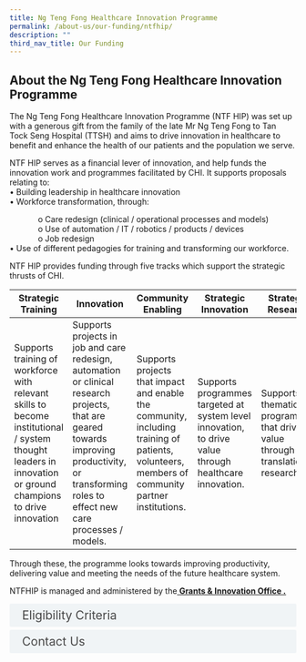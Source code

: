 ```yaml
---
title: Ng Teng Fong Healthcare Innovation Programme
permalink: /about-us/our-funding/ntfhip/
description: ""
third_nav_title: Our Funding
---
```

<style>
div.a {
  text-indent: 50px;
div {
		font-size: 1.25em;
}
</style>
<div>
<h2>About the Ng Teng Fong Healthcare Innovation Programme</h2><div>
The Ng Teng Fong Healthcare Innovation Programme (NTF HIP) was set up with a generous gift from the family of the late Mr Ng Teng Fong to Tan Tock Seng Hospital (TTSH) and aims to drive innovation in healthcare to benefit and enhance the health of our patients and the population we serve. 

NTF HIP serves as a financial lever of innovation, and help funds the innovation work and programmes facilitated by CHI. It supports proposals relating to:<br>
•	Building leadership in healthcare innovation<br>
•	Workforce transformation, through:<br>
<div class="a">o	Care redesign (clinical / operational processes and models)<br></div>
<div class="a">o	Use of automation / IT / robotics / products / devices<br></div>
<div class="a">o	Job redesign<br></div>
•	Use of different pedagogies for training and transforming our workforce.<br>

NTF HIP provides funding through five tracks which support the strategic thrusts of CHI.

</div>

| <b>Strategic Training  | Innovation | Community Enabling | Strategic Innovation | Strategic Research</b> |
| -------- | -------- | -------- |  -------- |  -------- |
| Supports training of workforce with relevant skills to become institutional / system thought leaders in innovation or ground champions to drive innovation    | Supports projects in job and care redesign, automation or clinical research projects, that are geared towards improving productivity, or transforming roles to effect new care processes / models.     | Supports projects that impact and enable the community, including training of patients, volunteers, members of community partner institutions.     | Supports programmes targeted at system level innovation, to drive value through healthcare innovation.     | Supports thematic programmes that drive value through translational research.     |



Through these, the programme looks towards improving productivity, delivering value and meeting the needs of the future healthcare system.<br>

NTFHIP is managed and administered by the<a href="https://www.chi.sg/chi-grantsandinnovation/" target="_blank"> <b><u>Grants &amp; Innovation Office . </u></b></a>
</div>

<style>

input {
	display: none;
}
label {
	display: block;
	padding: 8px 22px;
	margin: 0 0 5px 0;
	cursor: pointor;
	background: #F0F4F6;
	border-radius: 3px;
	width=100%;
	color: #484848;
	transition: ease .5s;
	font-size: 1.5em;
}

label:hover {
	background: #BD2D37;
	color: #FFF;
}

.accordion-content {
	/* background: #E2E5F6; */
	padding: 10px 0px 30px 30px;
	/* border: 1px solid #484848; */
	margin: 0 0 1px 0;
	border-radius: 3px;
}

input + label + .accordion-content {
	display: none;
}

input:checked + label + .accordion-content {
	display: none;
}

input:checked + label + .accordion-content {
	display: block;
	
}


</style>
<!-- End of accordion -->

<div class="container">

<div>
	<input id="title1" type="checkbox"><label for="title1">Eligibility Criteria </label>
	<div class="accordion-content">
	<div class="para">All TTSH staff may apply to NTF HIP. Funding will also be applicable to non-staff (e.g. research collaborator, community partners, patients, caregivers, volunteers, students) if the fund recipient is part of a larger umbrella TTSH programme where a TTSH staff is the Project Owner / Principal Investigator.
</div>
	</div>
	<input id="title2" type="checkbox"><label for="title2">Contact Us</label>
	<div class="accordion-content">
	<div class="para">For more information, drop an email to the NTF HIP Secretariat at NTF_HI_Prog@ttsh.com.sg. 
</div>
	</div>

</div></div>